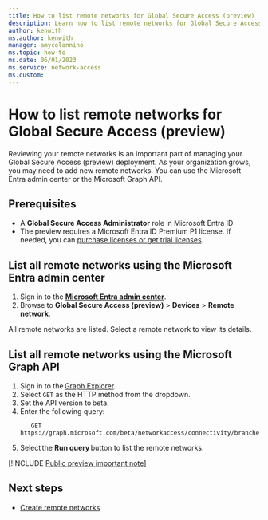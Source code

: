 ```yaml
---
title: How to list remote networks for Global Secure Access (preview)
description: Learn how to list remote networks for Global Secure Access (preview).
author: kenwith
ms.author: kenwith
manager: amycolannino
ms.topic: how-to
ms.date: 06/01/2023
ms.service: network-access
ms.custom: 
---
```


# How to list remote networks for Global Secure Access (preview)

Reviewing your remote networks is an important part of managing your Global Secure Access (preview) deployment. As your organization grows, you may need to add new remote networks. You can use the Microsoft Entra admin center or the Microsoft Graph API.

## Prerequisites 

- A **Global Secure Access Administrator** role in Microsoft Entra ID
- The preview requires a Microsoft Entra ID Premium P1 license. If needed, you can [purchase licenses or get trial licenses](https://aka.ms/azureadlicense).

## List all remote networks using the Microsoft Entra admin center

1. Sign in to the **[Microsoft Entra admin center](https://entra.microsoft.com)**.
1. Browse to **Global Secure Access (preview)** > **Devices** > **Remote network**.

All remote networks are listed. Select a remote network to view its details.

## List all remote networks using the Microsoft Graph API 

1. Sign in to the [Graph Explorer](https://aka.ms/ge). 
1. Select `GET` as the HTTP method from the dropdown. 
1. Set the API version to beta. 
1. Enter the following query:
    ```
       GET https://graph.microsoft.com/beta/networkaccess/connectivity/branches
    ```
1. Select the **Run query** button to list the remote networks.  

[!INCLUDE [Public preview important note](./includes/public-preview-important-note.md)]

## Next steps
- [Create remote networks](how-to-manage-remote-networks.md)
